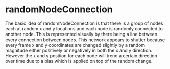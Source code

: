 # randomNodeConnection
The basic idea of randomNodeConnection is that there is a group of nodes each at random x and y locations and each node is randomly connected to another node. This is represented visually by there being a line between every connection between nodes. This network appears to shutter because every frame x and y coordinates are changed slightly by a random magnitude either positively or negatively in both the x and y direction. However the x and y position for each node will trend a certain direction over time due to a bias which is applied on top of the random change. 

